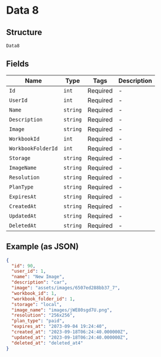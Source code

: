 
# Data 8

## Structure

`Data8`

## Fields

| Name | Type | Tags | Description |
|  --- | --- | --- | --- |
| `Id` | `int` | Required | - |
| `UserId` | `int` | Required | - |
| `Name` | `string` | Required | - |
| `Description` | `string` | Required | - |
| `Image` | `string` | Required | - |
| `WorkbookId` | `int` | Required | - |
| `WorkbookFolderId` | `int` | Required | - |
| `Storage` | `string` | Required | - |
| `ImageName` | `string` | Required | - |
| `Resolution` | `string` | Required | - |
| `PlanType` | `string` | Required | - |
| `ExpiresAt` | `string` | Required | - |
| `CreatedAt` | `string` | Required | - |
| `UpdatedAt` | `string` | Required | - |
| `DeletedAt` | `string` | Required | - |

## Example (as JSON)

```json
{
  "id": 90,
  "user_id": 1,
  "name": "New Image",
  "description": "car",
  "image": "assets/images/6507ed288bb37_7",
  "workbook_id": 1,
  "workbook_folder_id": 1,
  "storage": "local",
  "image_name": "images/jWE80sgd7U.png",
  "resolution": "256x256",
  "plan_type": "paid",
  "expires_at": "2073-09-04 19:24:40",
  "created_at": "2023-09-18T06:24:40.000000Z",
  "updated_at": "2023-09-18T06:24:40.000000Z",
  "deleted_at": "deleted_at4"
}
```

